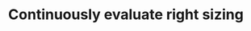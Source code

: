 ---
layout:     tactic
title:      "Continuously evaluate right sizing"
tags:       cloud-principles
categories: resource-allocation
t-type: "Architectural Tactic"
t-sort: "Awesome Tactic"
t-description: "Right sizing is the process of matching instance types and sizes to your workload performance and capacity requirements at the lowest possible cost. More-over, it involves the identification of opportunities to downsize without compromising capacity or other requirements. From an energy perspective, it can be assessed which resources are most suitable to optimize for energy efficiency. For example, data can be stored using several different services (e.g., S3 Reduced Redundancy Storage, Glacier, Tape). Where the data is stored, impacts the energy consumption."
t-participant: "Cloud consumer"
t-artifact: "Software resources"
t-targetQA: "Performance"
t-relatedQA: "Cost, energy-consumption"
t-goal: ""
t-source: "Master Thesis “Architectural Tactics to Optimize Software for Energy Efficiency in the Public Cloud” by Sophie Vos"
---